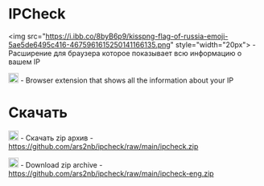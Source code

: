 # IPCheck
<img src="https://i.ibb.co/8byB6p9/kisspng-flag-of-russia-emoji-5ae5de6495c416-4675961615250141166135.png" style="width="20px"> - Расширение для браузера которое показывает всю информацию о вашем IP

<img src="https://i.ibb.co/DrTHLnV/pngwing-com.png" width="20px"> - Browser extension that shows all the information about your IP

# Скачать

<img src="https://i.ibb.co/8byB6p9/kisspng-flag-of-russia-emoji-5ae5de6495c416-4675961615250141166135.png" width="20px"> - Скачать zip архив - https://github.com/ars2nb/ipcheck/raw/main/ipcheck.zip

<img src="https://i.ibb.co/DrTHLnV/pngwing-com.png" width="20px"> - Download zip archive - https://github.com/ars2nb/ipcheck/raw/main/ipcheck-eng.zip
